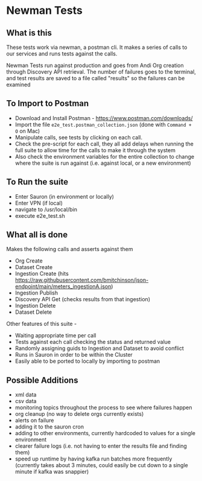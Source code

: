 # Newman Tests
## What is this

These tests work via newman, a postman cli. It makes a series of calls to our services and runs tests against the calls.

Newman Tests run against production and goes from Andi Org creation through Discovery API retrieval. The number of failures goes to the terminal, and test results are saved to a file called "results" so the failures can be examined

## To Import to Postman

- Download and Install Postman - https://www.postman.com/downloads/
- Import the file `e2e_test.postman_collection.json` (done with `Command + O` on Mac)
- Manipulate calls, see tests by clicking on each call.
- Check the pre-script for each call, they all add delays when running the full suite to allow time for the calls to make it through the system
- Also check the environment variables for the entire collection to change where the suite is run against (i.e. against local, or a new environment) 

## To Run the suite
- Enter Sauron (in environment or locally)
- Enter VPN (if local)
- navigate to /usr/local/bin
- execute e2e_test.sh


## What all is done

Makes the following calls and asserts against them 
- Org Create
- Dataset Create
- Ingestion Create (hits https://raw.githubusercontent.com/bmitchinson/json-endpoint/main/meters_ingestionA.json)
- Ingestion Publish
- Discovery API Get (checks results from that ingestion)
- Ingestion Delete
- Dataset Delete

Other features of this suite -
- Waiting appropriate time per call
- Tests against each call checking the status and returned value
- Randomly assigning guids to Ingestion and Dataset to avoid conflict
- Runs in Sauron in order to be within the Cluster
- Easily able to be ported to locally by importing to postman

## Possible Additions
- xml data
- csv data
- monitoring topics throughout the process to see where failures happen
- org cleanup (no way to delete orgs currently exists)
- alerts on failure
- adding it to the sauron cron
- adding to other environments, currently hardcoded to values for a single environment
- clearer failure logs (i.e. not having to enter the results file and finding them)
- speed up runtime by having kafka run batches more frequently (currently takes about 3 minutes, could easily be cut down to a single minute if kafka was snappier)

